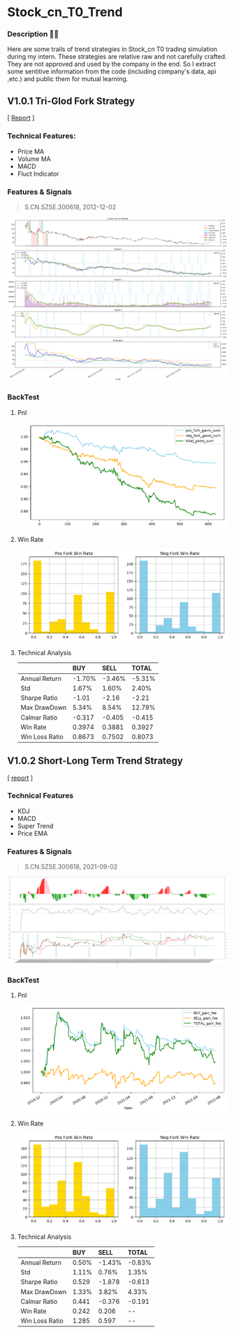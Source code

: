 # Stock_cn_T0_Trend
### Description 👋🏻
Here are some trails of trend strategies in Stock_cn T0 trading simulation during my intern. These strategies are relative raw and not carefully crafted. They are not approved and used by the company in the end. So I extract some sentitive information from the code (including company's data, api ,etc.) and public them for mutual learning.

## V1.0.1 Tri-Glod Fork Strategy

[ [Report](https://s3.us-west-2.amazonaws.com/secure.notion-static.com/475fc38e-a2d2-49cf-a95a-03f29cbdac3d/T0%E8%B6%8B%E5%8A%BF%E7%AD%96%E7%95%A5_V1.0.1.pdf?X-Amz-Algorithm=AWS4-HMAC-SHA256&X-Amz-Content-Sha256=UNSIGNED-PAYLOAD&X-Amz-Credential=AKIAT73L2G45EIPT3X45%2F20220822%2Fus-west-2%2Fs3%2Faws4_request&X-Amz-Date=20220822T012147Z&X-Amz-Expires=86400&X-Amz-Signature=359cc99f23d53b8404827c46a324c28f88fe4114bccc68e5a23534842d589cc5&X-Amz-SignedHeaders=host&response-content-disposition=filename%20%3D%22T0%25E8%25B6%258B%25E5%258A%25BF%25E7%25AD%2596%25E7%2595%25A5_V1.0.1.pdf%22&x-id=GetObject) ]

### Technical Features:

+ Price MA
+ Volume MA
+ MACD
+ Fluct Indicator

### Features & Signals

> S.CN.SZSE.300618, 2012-12-02

![](https://github.com/RichardS0268/Stock_cn_T0_Trend/blob/main/imgs/V1.0.1_F%26S.png)

### BackTest

1. Pnl

   ![](https://github.com/RichardS0268/Stock_cn_T0_Trend/blob/main/imgs/V1.0.1_Pnl.png)

2. Win Rate

   ![](https://github.com/RichardS0268/Stock_cn_T0_Trend/blob/main/imgs/V1.0.1_win-loss.png)

 3. Technical Analysis

    |                | BUY    | SELL   | TOTAL  |
    | -------------- | ------ | ------ | ------ |
    | Annual Return  | -1.70% | -3.46% | -5.31% |
    | Std            | 1.67%  | 1.60%  | 2.40%  |
    | Sharpe Ratio   | -1.01  | -2.16  | -2.21  |
    | Max DrawDown   | 5.34%  | 8.54%  | 12.79% |
    | Calmar Ratio   | -0.317 | -0.405 | -0.415 |
    | Win Rate       | 0.3974 | 0.3881 | 0.3927 |
    | Win Loss Ratio | 0.8673 | 0.7502 | 0.8073 |

## V1.0.2 Short-Long Term Trend Strategy

[ [report](https://s3.us-west-2.amazonaws.com/secure.notion-static.com/a76ff884-37cb-4d05-ac2e-3b70edfd5478/T0%E8%B6%8B%E5%8A%BF%E7%AD%96%E7%95%A5v1.0.2.pdf?X-Amz-Algorithm=AWS4-HMAC-SHA256&X-Amz-Content-Sha256=UNSIGNED-PAYLOAD&X-Amz-Credential=AKIAT73L2G45EIPT3X45%2F20220822%2Fus-west-2%2Fs3%2Faws4_request&X-Amz-Date=20220822T012138Z&X-Amz-Expires=86400&X-Amz-Signature=ab45f78554791df98bbce689c9f2695ea78cdbd0746e9c56b49b0ab656ba64dc&X-Amz-SignedHeaders=host&response-content-disposition=filename%20%3D%22T0%25E8%25B6%258B%25E5%258A%25BF%25E7%25AD%2596%25E7%2595%25A5v1.0.2.pdf%22&x-id=GetObject) ]

### Technical Features

+ KDJ
+ MACD
+ Super Trend
+ Price EMA

### Features & Signals

>  S.CN.SZSE.300618, 2021-09-02

![](https://github.com/RichardS0268/Stock_cn_T0_Trend/blob/main/imgs/V1.0.2_F%26S.png)

### BackTest

1. Pnl

   ![](https://github.com/RichardS0268/Stock_cn_T0_Trend/blob/main/imgs/V1.0.2_Pnl.png)

2. Win Rate

	![](https://github.com/RichardS0268/Stock_cn_T0_Trend/blob/main/imgs/V1.0.2_win-loss.png)

3. Technical Analysis

   |                | BUY   | SELL   | TOTAL  |
   | -------------- | ----- | ------ | ------ |
   | Annual Return  | 0.50% | -1.43% | -0.83% |
   | Std            | 1.11% | 0.76%  | 1.35%  |
   | Sharpe Ratio   | 0.529 | -1.878 | -0.613 |
   | Max DrawDown   | 1.33% | 3.82%  | 4.33%  |
   | Calmar Ratio   | 0.441 | -0.376 | -0.191 |
   | Win Rate       | 0.242 | 0.206  | --     |
   | Win Loss Ratio | 1.285 | 0.597  | --     |

   
